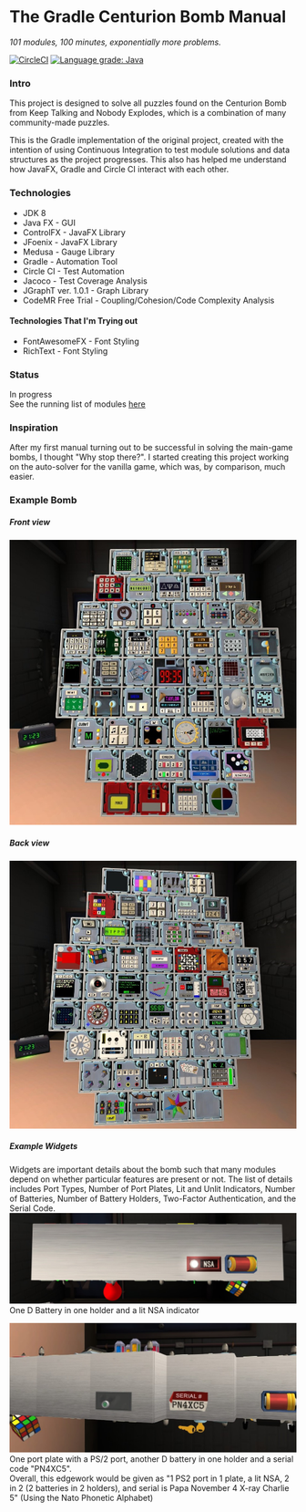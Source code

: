 # The Gradle Centurion Bomb Manual
*101 modules, 100 minutes, exponentially more problems.*

[![CircleCI](https://circleci.com/gh/Ultraviolet-Ninja/GradleCenturion/tree/main.svg?style=shield)](https://circleci.com/gh/Ultraviolet-Ninja/GradleCenturion/tree/main)
[![Language grade: Java](https://img.shields.io/lgtm/grade/java/g/Ultraviolet-Ninja/GradleCenturion.svg?logo=lgtm&logoWidth=18)](https://lgtm.com/projects/g/Ultraviolet-Ninja/GradleCenturion/context:java)
### Intro
This project is designed to solve all puzzles found on the Centurion Bomb from Keep Talking and Nobody Explodes, which is a combination of many community-made puzzles.<br>


This is the Gradle implementation of the original project, created with the intention of using Continuous Integration to test module solutions and data structures as the project progresses. This also has helped me understand how JavaFX, Gradle and Circle CI interact with each other.

### Technologies
- JDK 8
- Java FX - GUI
- ControlFX - JavaFX Library
- JFoenix - JavaFX Library
- Medusa - Gauge Library
- Gradle - Automation Tool
- Circle CI - Test Automation
- Jacoco - Test Coverage Analysis
- JGraphT ver. 1.0.1 - Graph Library
- CodeMR Free Trial - Coupling/Cohesion/Code Complexity Analysis

#### Technologies That I'm Trying out
- FontAwesomeFX - Font Styling
- RichText - Font Styling

### Status
In progress<br>
See the running list of modules [here](Progress.md)

### Inspiration
After my first manual turning out to be successful in solving the main-game bombs, I thought "Why stop there?".
I started creating this project working on the auto-solver for the vanilla game, which was, by comparison, much easier. 

### Example Bomb
##### Front view
![Front](markdown/Front.jpg)

##### Back view
![Back](markdown/Back.jpg)

##### Example Widgets
Widgets are important details about the bomb such that many modules depend on whether particular features are present or
not. The list of details includes Port Types, Number of Port Plates, Lit and Unlit Indicators, Number of Batteries,
Number of Battery Holders, Two-Factor Authentication, and the Serial Code.
![WidgetOne](markdown/Widget1.jpg)
One D Battery in one holder and a lit NSA indicator

![WidgetTwo](markdown/Widget2.jpg)
One port plate with a PS/2 port, another D battery in one holder and a serial code "PN4XC5".<br>
Overall, this edgework would be given as "1 PS2 port in 1 plate, a lit NSA, 2 in 2 (2 batteries in 2 holders), and serial is Papa November 4 X-ray Charlie 5" (Using the Nato Phonetic Alphabet)
